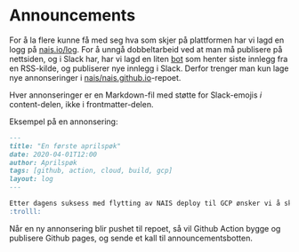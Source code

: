 # Announcements

For å la flere kunne få med seg hva som skjer på plattformen har vi lagd en logg på [nais.io/log](https://nais.io/log/).
For å unngå dobbeltarbeid ved at man må publisere på nettsiden, og i Slack har, har vi lagd en liten [bot](https://github.com/nais/announcements/) som henter siste innlegg fra en RSS-kilde, og publiserer nye innlegg i Slack.
Derfor trenger man kun lage nye annonseringer i [nais/nais.github.io](https://github.com/nais/nais.github.io/tree/main/src/routes/(pages)/log/posts)-repoet.

Hver annonseringer er en Markdown-fil med støtte for Slack-emojis *i* content-delen, ikke i frontmatter-delen.

Eksempel på en annonsering:

``` markdown
---
title: "En første aprilspøk"
date: 2020-04-01T12:00
author: Aprilspøk
tags: [github, action, cloud, build, gcp]
layout: log
---

Etter dagens suksess med flytting av NAIS deploy til GCP ønsker vi å skru av funksjonalitet knyttet til legacy byggesystemer. Det har vært en del ustabilitet rundt GitHub Actions og CircleCI så de ønsker vi gå bort fra. Vi har testet ut nye systemer og landet på at vi skal flytte alle bygg ut på Google Cloud Build. Vi kommer derfor til å skru av støtte for andre byggesystemer. Fra i dag av blir dermed Jenkins, Travis, CircleCI, GitHub Actions, m.fl. deprecated og vil trigge en warning i byggejobben. Vi skrur av støtte mandag den 29. juni 2020.
:trolll:
```

Når en ny annonsering blir pushet til repoet, så vil Github Action bygge og publisere Github pages, og sende et kall til announcementsbotten.
